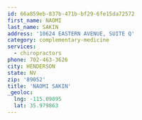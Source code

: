 ```yaml
---
id: 66a859eb-837b-471b-bf29-6fe15da72572
first_name: NAOMI
last_name: SAKIN
address: '10624 EASTERN AVENUE, SUITE Q'
category: complementary-medicine
services:
  - chiropractors
phone: 702-463-3626
city: HENDERSON
state: NV
zip: '89052'
title: 'NAOMI SAKIN'
_geoloc:
  lng: -115.09895
  lat: 35.979863
---
```

